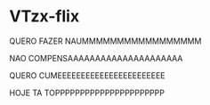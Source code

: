 # VTzx-flix
QUERO FAZER NAUMMMMMMMMMMMMMMMMM 

NAO COMPENSAAAAAAAAAAAAAAAAAAAAA

QUERO CUMEEEEEEEEEEEEEEEEEEEEEEE

HOJE TA TOPPPPPPPPPPPPPPPPPPPPPP
